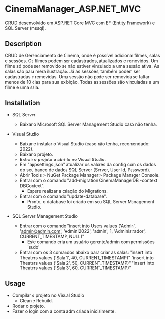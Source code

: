 # CinemaManager_ASP.NET_MVC
CRUD desenvolvido em ASP.NET Core MVC com EF (Entity Framework) e SQL Server (mssql).

## Description
CRUD de Gerenciamento de Cinema, onde é possível adicionar filmes, salas e sessões. Os filmes podem ser cadastrados, atualizados e removidos. Um filme só pode ser removido se não estiver vinculado a uma sessão ativa. As salas são para mera ilustração. Já as sessões, também podem ser cadastradas e removidas. Uma sessão não pode ser removida se faltar menos de 10 dias para sua exibição. Todas as sessões são vinculadas a um filme e uma sala.

## Installation
- SQL Server
	- Baixar o Microsoft SQL Server Management Studio caso não tenha.

- Visual Studio
	- Baixar e instalar o Visual Studio (caso não tenha, recomendado: 2022).
	- Baixar o projeto.
	- Extrair o projeto e abri-lo no Visual Studio.
	- Em "appsettings.json" atualizar os valores da config com os dados do seu banco de dados SQL Server (Server, User Id, Password).
	- Abrir Tools > NuGet Package Manager > Package Manager Console.
	- Entrar com o comando "add-migration CinemaManagerDB -context DBContext".
		- Espere realizar a criação do Migrations.
	- Entrar com o comando "update-database".
		- Pronto, o database foi criado em seu SQL Server Management Studio.
		
- SQL Server Management Studio
	- Entrar com o comando "insert into Users values ('Admin', 'admin@admin.com', 'Admin!2022', 'admin', 1, 'Administrador', CURRENT_TIMESTAMP, NULL)"
		- Este comando cria um usuário gerente/admin com permissões 'sudo'
	- Entrar com os 3 comandos abaixo para criar as salas:
		"insert into Theaters values ('Sala 1', 40, CURRENT_TIMESTAMP)"
		"insert into Theaters values ('Sala 2', 50, CURRENT_TIMESTAMP)"
		"insert into Theaters values ('Sala 3', 60, CURRENT_TIMESTAMP)"

## Usage
- Compilar o projeto no Visual Studio
	- Clean e Rebuild.
- Rodar o projeto.
- Fazer o login com a conta adm criada inicialmente.
